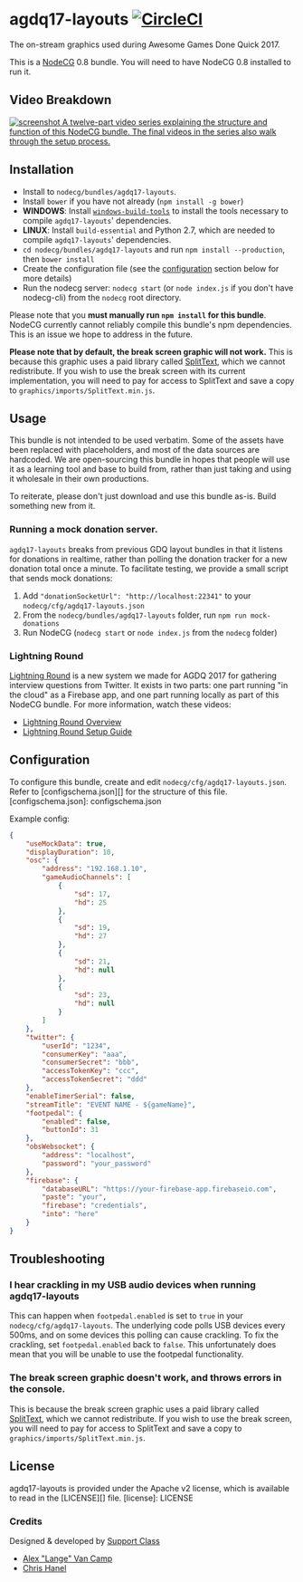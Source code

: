 # agdq17-layouts [![CircleCI](https://circleci.com/gh/GamesDoneQuick/agdq17-layouts.svg?style=svg&circle-token=6693c195c58bcee709313ba512ce0e9a6ee36b88)](https://circleci.com/gh/GamesDoneQuick/agdq17-layouts)
The on-stream graphics used during Awesome Games Done Quick 2017.

This is a [NodeCG](http://github.com/nodecg/nodecg) 0.8 bundle. You will need to have NodeCG 0.8 installed to run it.

## Video Breakdown
[![screenshot](https://i.imgur.com/aVCCgYZ.png)
A twelve-part video series explaining the structure and function of this NodeCG bundle. 
The final videos in the series also walk through the setup process.](https://www.youtube.com/watch?v=vBAZXchbI3U&list=PLTEhlYdONYxv1wk2FsIpEz92X3x2E7bSx)

## Installation
- Install to `nodecg/bundles/agdq17-layouts`.
- Install `bower` if you have not already (`npm install -g bower`)
- **WINDOWS**: Install [`windows-build-tools`](https://www.npmjs.com/package/windows-build-tools) to install the tools necessary to compile `agdq17-layouts`' dependencies.
- **LINUX**: Install `build-essential` and Python 2.7, which are needed to compile `agdq17-layouts`' dependencies.
- `cd nodecg/bundles/agdq17-layouts` and run `npm install --production`, then `bower install`
- Create the configuration file (see the [configuration][id] section below for more details)
- Run the nodecg server: `nodecg start` (or `node index.js` if you don't have nodecg-cli) from the `nodecg` root directory.

Please note that you **must manually run `npm install` for this bundle**. NodeCG currently cannot reliably 
compile this bundle's npm dependencies. This is an issue we hope to address in the future.

**Please note that by default, the break screen graphic will not work.** This is because this graphic uses
a paid library called [SplitText](https://greensock.com/SplitText), which we cannot redistribute. If you wish to use the break screen with its current implementation, you will need to pay for access to SplitText and save a copy to `graphics/imports/SplitText.min.js`.

## Usage
This bundle is not intended to be used verbatim. Some of the assets have been replaced with placeholders, and
most of the data sources are hardcoded. We are open-sourcing this bundle in hopes that people will use it as a
learning tool and base to build from, rather than just taking and using it wholesale in their own productions.

To reiterate, please don't just download and use this bundle as-is. Build something new from it.

### Running a mock donation server.
`agdq17-layouts` breaks from previous GDQ layout bundles in that it listens for donations in realtime,
rather than polling the donation tracker for a new donation total once a minute. To facilitate testing,
we provide a small script that sends mock donations:

1. Add `"donationSocketUrl": "http://localhost:22341"` to your `nodecg/cfg/agdq17-layouts.json`
2. From the `nodecg/bundles/agdq17-layouts` folder, run `npm run mock-donations`
3. Run NodeCG (`nodecg start` or `node index.js` from the `nodecg` folder)

### Lightning Round
[Lightning Round](https://github.com/GamesDoneQuick/lightning-round) is a new system we made for AGDQ 2017 for gathering interview questions from Twitter. It exists in two parts: one part running "in the cloud" as a Firebase app, and one part running locally as part of this NodeCG bundle. For more information, watch these videos:
- [Lightning Round Overview](https://www.youtube.com/watch?v=-qzIfS7KxCQ&index=4&list=PLTEhlYdONYxv1wk2FsIpEz92X3x2E7bSx)
- [Lightning Round Setup Guide](https://www.youtube.com/watch?v=Uz_99-bJzyc&index=12&list=PLTEhlYdONYxv1wk2FsIpEz92X3x2E7bSx)

[id]: configuration
## Configuration
To configure this bundle, create and edit `nodecg/cfg/agdq17-layouts.json`.  
Refer to [configschema.json][] for the structure of this file.
[configschema.json]: configschema.json

Example config:
```json
{
	"useMockData": true,
	"displayDuration": 10,
	"osc": {
		"address": "192.168.1.10",
		"gameAudioChannels": [
			{
				"sd": 17,
				"hd": 25
			},
			{
				"sd": 19,
				"hd": 27
			},
			{
				"sd": 21,
				"hd": null
			},
			{
				"sd": 23,
				"hd": null
			}
		]
	},
	"twitter": {
		"userId": "1234",
		"consumerKey": "aaa",
		"consumerSecret": "bbb",
		"accessTokenKey": "ccc",
		"accessTokenSecret": "ddd"
	},
	"enableTimerSerial": false,
	"streamTitle": "EVENT NAME - ${gameName}",
	"footpedal": {
		"enabled": false,
		"buttonId": 31
	},
	"obsWebsocket": {
		"address": "localhost",
		"password": "your_password"
	},
	"firebase": {
		"databaseURL": "https://your-firebase-app.firebaseio.com",
		"paste": "your",
		"firebase": "credentials",
		"into": "here"
	}
}
```

## Troubleshooting
### I hear crackling in my USB audio devices when running agdq17-layouts
This can happen when `footpedal.enabled` is set to `true` in your `nodecg/cfg/agdq17-layouts`.
The underlying code polls USB devices every 500ms, and on some devices this polling can cause crackling.
To fix the crackling, set `footpedal.enabled` back to `false`. This unfortunately does mean that you will be unable
to use the footpedal functionality.

### The break screen graphic doesn't work, and throws errors in the console.
This is because the break screen graphic uses a paid library called [SplitText](https://greensock.com/SplitText), 
which we cannot redistribute. If you wish to use the break screen, you will need to pay for access to SplitText and 
save a copy to `graphics/imports/SplitText.min.js`.

## License
agdq17-layouts is provided under the Apache v2 license, which is available to read in the [LICENSE][] file.
[license]: LICENSE

### Credits
Designed & developed by [Support Class](http://supportclass.net/)
 - [Alex "Lange" Van Camp](https://twitter.com/VanCamp/)  
 - [Chris Hanel](https://twitter.com/ChrisHanel)
